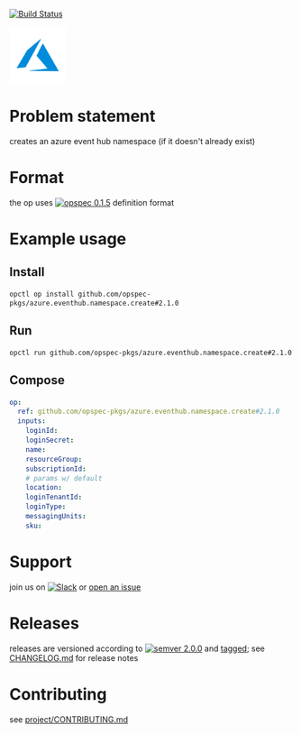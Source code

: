[![Build Status](https://travis-ci.org/opspec-pkgs/azure.eventhub.namespace.create.svg?branch=master)](https://travis-ci.org/opspec-pkgs/azure.eventhub.namespace.create)

<img src="icon.svg" alt="icon" height="100px">

# Problem statement

creates an azure event hub namespace (if it doesn't already exist)

# Format

the op uses [![opspec 0.1.5](https://img.shields.io/badge/opspec-0.1.5-brightgreen.svg?colorA=6b6b6b&colorB=fc16be)](https://opspec.io/0.1.5) definition format

# Example usage

## Install

```shell
opctl op install github.com/opspec-pkgs/azure.eventhub.namespace.create#2.1.0
```

## Run

```
opctl run github.com/opspec-pkgs/azure.eventhub.namespace.create#2.1.0
```

## Compose

```yaml
op:
  ref: github.com/opspec-pkgs/azure.eventhub.namespace.create#2.1.0
  inputs:
    loginId:
    loginSecret:
    name:
    resourceGroup:
    subscriptionId:
    # params w/ default
    location:
    loginTenantId:
    loginType:
    messagingUnits:
    sku:
```

# Support

join us on
[![Slack](https://opctl-slackin.herokuapp.com/badge.svg)](https://opctl-slackin.herokuapp.com/)
or
[open an issue](https://github.com/opspec-pkgs/azure.eventhub.namespace.create/issues)

# Releases

releases are versioned according to
[![semver 2.0.0](https://img.shields.io/badge/semver-2.0.0-brightgreen.svg)](http://semver.org/spec/v2.0.0.html)
and [tagged](https://git-scm.com/book/en/v2/Git-Basics-Tagging); see
[CHANGELOG.md](CHANGELOG.md) for release notes

# Contributing

see
[project/CONTRIBUTING.md](https://github.com/opspec-pkgs/project/blob/master/CONTRIBUTING.md)
